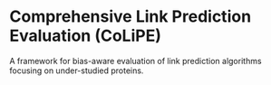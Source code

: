 # Comprehensive Link Prediction Evaluation (CoLiPE)
A framework for bias-aware evaluation of link prediction algorithms focusing on under-studied proteins. 
